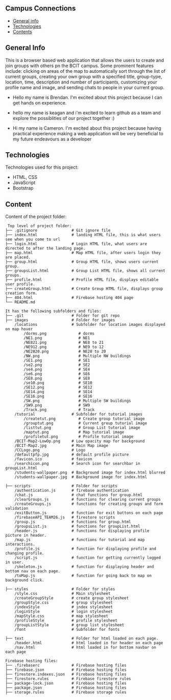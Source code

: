 ## Campus Connections

* [General info](#general-info)
* [Technologies](#technologies)
* [Contents](#content)

## General Info
This is a browser based web application that allows the users to create and join groups with others pn the BCIT campus. 
Some prominent features include: clicking on areas of the map to automatically sort through the list of current groups,
creating your own group with a specified title, group-type, location, time, description and number of participants,
customizing your profile name and image, and sending chats to people in your current group.

* Hello my name is Brendan. I'm excited about this project because I can get hands on experience.

* hello my name is keagan and i'm excited to learn github as a team and explore the possiblities of our project together :)

* Hi my name is Cameron. I'm excited about this project because having practical experience making a web application will be very beneficial to my future endeavours as a developer
	
## Technologies
Technologies used for this project:
* HTML, CSS
* JavaScript
* Bootstrap 
	
## Content
Content of the project folder:

```
 Top level of project folder: 
├── .gitignore               # Git ignore file
├── index.html               # landing HTML file, this is what users see when you come to url
├── login.html               # Login HTML file, what users are directed to after the landing page.
├── map.html                 # Map HTML file, after users login they are placed.
├── group.html               # Group HTML file, shows users current group.
├── groupsList.html          # Group List HTML file, shows all current groups.
├── profile.html             # Profile HTML file, displays editable user profile.
├── createGroup.html         # Create Group HTML file, displays group creation form.
├── 404.html                 # Firebase hosting 404 page
└── README.md                

It has the following subfolders and files:
├── .git                     # Folder for git repo
├── images                   # Folder for images
    /locations               # Subfolder for location images displayed on map hover
        /dorms.png              # dorms
        /NE1.png                # NE1
        /NE821.png              # NE8 to 21
        /NE912.png              # NE9 to 12
        /NE2820.png             # NE28 to 20
        /NW.png                 # Multiple NW buildings
        /SE1.png                # SE1
        /se2.png                # SE2
        /se4.png                # SE4
        /se6.png                # SE6
        /SE8.png                # SE8
        /se10.png               # SE10
        /SE12.png               # SE12
        /SE14.png               # SE14
        /SE16.png               # SE16
        /SW.png                 # Multiple SW buildings
        /SW9.png                # SW9
        /Track.png              # Track
    /tutorial                # Subfolder for tutorial images
        /createtut.png          # Create group tutorial image
        /grouptut.png           # Current group tutorial image
        /listtut.png            # Group List tutorial image
        /maptut.png             # Map tutorial image
        /profiletut.png         # Profile tutorial image
    /BCIT-Map2-LowOp.png     # Low opacity map for background
    /BCIT-Map2.jpg           # Main Map image
    /CCLogo.png              # Logo
    /defaultpfp.jpg          # default profile picture
    /favicon.ico             # favicon
    /searchicon.png          # Search icon for searchbar in groupList.html
    /students-wallpaper.png  # Background image for index.html blurred
    /students-wallpaper.jpg  # Background image for index.html

├── scripts                  # Folder for scripts
    /authentication.js       # firebase authentication
    /chat.js                 # chat functions for group.html
    /clearGroups.js          # functions for clearing current groups
    /createGroups.js         # functions for creating groups and form validation
    /exitButton.js           # function for exit buttons on each page
    /firebaseAPI_TEAM26.js   # firestore scripts
    /group.js                # functions for group.html
    /groupsList.js           # functions for groupList.html
    /header.js               # functions for displaying profile picture in header.
    /map.js                  # functions for tutorial and map interactions.
    /profile.js              # function for displaying profile and changing profile.
    /script.js               # function for getting currently logged in user.
    /skeleton.js             # function for displaying header and bottom nav on each page.
    /toMap.js                # function for going back to map on background click.

├── styles                   # Folder for styles
    /style.css               # Main stylesheet
    /createGroupStyle        # create group stylesheet
    /groupStyle.css          # group stylesheet
    /indexStyle              # index stylesheet
    /loginStyle              # login stylesheet
    /mapStyle.css            # map stylesheet
    /profileStyle            # profile stylesheet
    /groupListStyle          # group list stylesheet
    /font                    # Subfolder for fonts
                    
├── text                     # Folder for html loaded on each page.
    /header.html             # html loaded in for header on each page
    /nav.html                # html loaded in for bottom navbar on each page

Firebase hosting files: 
├── .firebaserc              # Firebase hosting files
├── firebase.json            # Firebase hosting files
├── firestore.indexes.json   # Firebase hosting files
├── firestore.rules          # Firebase firestore rules
├── package-lock.json        # Firebase hosting files
├── package.json             # Firebase hosting files
├── storage.rules            # Firebase storage rules


```


